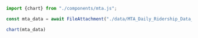 
```js
import {chart} from "./components/mta.js";
```

```js
const mta_data = await FileAttachment("./data/MTA_Daily_Ridership_Data__Beginning_2020_20240930.csv").csv();
```
<div id="my_dataviz"></div>

```js
chart(mta_data)
```
